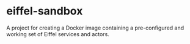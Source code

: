 # eiffel-sandbox
A project for creating a Docker image containing a pre-configured and working set of Eiffel services and actors.

